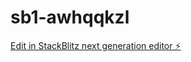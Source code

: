 # sb1-awhqqkzl

[Edit in StackBlitz next generation editor ⚡️](https://stackblitz.com/~/github.com/Krillz801/sb1-awhqqkzl)